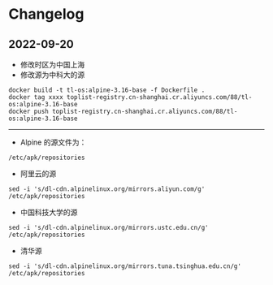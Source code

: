 # Changelog

## 2022-09-20

- 修改时区为中国上海
- 修改源为中科大的源

```
docker build -t tl-os:alpine-3.16-base -f Dockerfile .
docker tag xxxx toplist-registry.cn-shanghai.cr.aliyuncs.com/88/tl-os:alpine-3.16-base
docker push toplist-registry.cn-shanghai.cr.aliyuncs.com/88/tl-os:alpine-3.16-base
```

---------------------------------------

- Alpine 的源文件为：

```
/etc/apk/repositories
```

- 阿里云的源

```
sed -i 's/dl-cdn.alpinelinux.org/mirrors.aliyun.com/g' /etc/apk/repositories
```

- 中国科技大学的源

```
sed -i 's/dl-cdn.alpinelinux.org/mirrors.ustc.edu.cn/g' /etc/apk/repositories
```

- 清华源

```
sed -i 's/dl-cdn.alpinelinux.org/mirrors.tuna.tsinghua.edu.cn/g' /etc/apk/repositories
```







